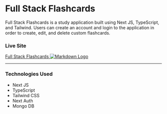 # Full Stack Flashcards

Full Stack Flashcards is a study application built using Next JS, TypeScript, and Tailwind. Users can create an account and login to the application in order to create, edit, and delete custom flashcards.

### **Live Site**

[Full Stack Flashcards ![Markdown Logo](https://speranzadev.com/frontEndFlashcards.png)](https://next-flashcards.vercel.app//)

---

### Technologies Used

- Next JS
- TypeScript
- Tailwind CSS
- Next Auth
- Mongo DB
